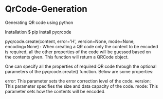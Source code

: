 # QrCode-Generation
Generating QR code using python

Installation
$ pip install pyqrcode

pyqrcode.create(content, error='H', version=None, mode=None, encoding=None) : When creating a QR code only the content to be encoded is required, all the other properties of the code will be guessed based on the contents given. This function will return a QRCode object.

One can specify all the properties of required QR code through the optional parameters of the pyqrcode.create() function. Below are some properties:

error: This parameter sets the error correction level of the code.
version: This parameter specifies the size and data capacity of the code.
mode: This parameter sets how the contents will be encoded. 
